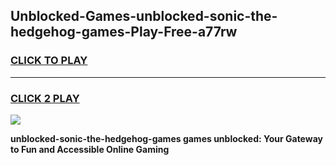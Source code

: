 
## Unblocked-Games-unblocked-sonic-the-hedgehog-games-Play-Free-a77rw
<h3>
<a href="https://premium76.site?title=unblocked-sonic-the-hedgehog-games&ref=22A">CLICK TO PLAY</a></h3>
<hr>

<h3>
<a href="https://premium76.site?title=unblocked-sonic-the-hedgehog-games&ref=22A">CLICK 2 PLAY</a>
  
</h3>

<a href="https://premium76.site?title=unblocked-sonic-the-hedgehog-games&ref=22A"><img src="https://clearcache.store/games.png"></a>


**unblocked-sonic-the-hedgehog-games games unblocked: Your Gateway to Fun and Accessible Online Gaming**
